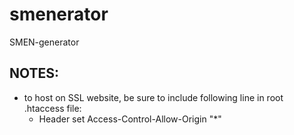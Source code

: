 # smenerator
SMEN-generator


## NOTES:
- to host on SSL website, be sure to include following line in root .htaccess file:
  - Header set Access-Control-Allow-Origin "*"
